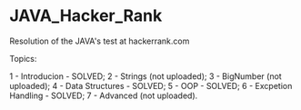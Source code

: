 # JAVA_Hacker_Rank

Resolution of the JAVA's test at hackerrank.com

Topics:

1 - Introducion - SOLVED;
2 - Strings (not uploaded);
3 - BigNumber (not uploaded);
4 - Data Structures - SOLVED;
5 - OOP - SOLVED;
6 - Excpetion Handling - SOLVED;
7 - Advanced (not uploaded).
